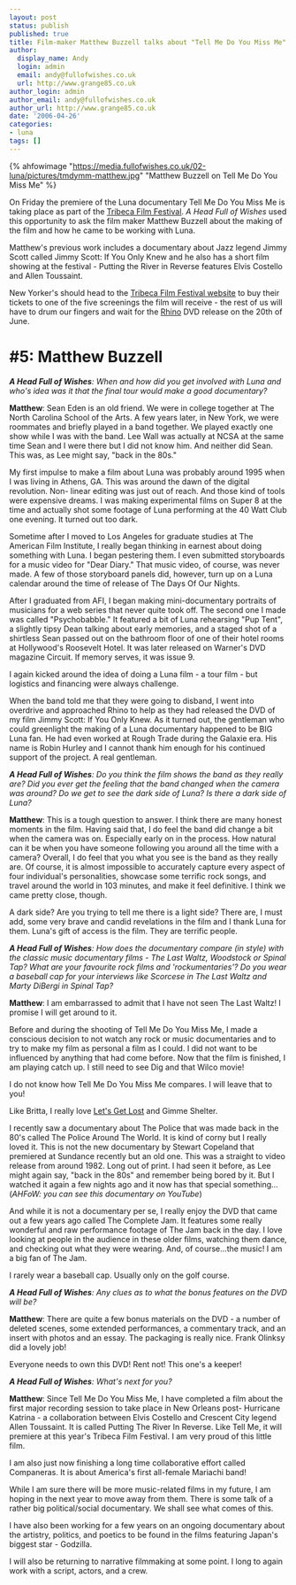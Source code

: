 ```yaml
---
layout: post
status: publish
published: true
title: Film-maker Matthew Buzzell talks about "Tell Me Do You Miss Me"
author:
  display_name: Andy
  login: admin
  email: andy@fullofwishes.co.uk
  url: http://www.grange85.co.uk
author_login: admin
author_email: andy@fullofwishes.co.uk
author_url: http://www.grange85.co.uk
date: '2006-04-26'
categories:
- luna
tags: []
---
```

{% ahfowimage "https://media.fullofwishes.co.uk/02-luna/pictures/tmdymm-matthew.jpg" "Matthew Buzzell on Tell Me Do You Miss Me" %}

On Friday the premiere of the Luna documentary Tell Me Do You Miss Me is
taking place as part of the [Tribeca Film
Festival](https://web.archive.org/web/20060426+/http://www.tribecafilmfestival.org). _A Head Full of Wishes_ used
this opportunity to ask the film maker Matthew Buzzell about the making of the
film and how he came to be working with Luna.

Matthew's previous work includes a documentary about Jazz legend Jimmy Scott
called Jimmy Scott: If You Only Knew and
he also has a short film showing at the festival - Putting the River in Reverse
features Elvis Costello and Allen Toussaint.

New Yorker's should head to the [Tribeca Film Festival
website](http://www.tribecafilmfestival.org) to buy their tickets to one of
the five screenings the film will receive - the rest of us will have to drum
our fingers and wait for the [Rhino](http://www.rhino.com) DVD release on the
20th of June.

# #5: Matthew Buzzell

_**A Head Full of Wishes**: When and how did you get involved with Luna and who's idea was it that the final tour would make a good documentary?_

**Matthew**: Sean Eden is an old friend. We were in college together at The North Carolina School of the Arts. A few years later, in New York, we were roommates and briefly played in a band together. We played exactly one show while I was with the band. Lee Wall was actually at NCSA at the same time Sean and I were there but I did not know him. And neither did Sean. This was, as Lee might say, "back in the 80s."

My first impulse to make a film about Luna was probably around 1995 when I was
living in Athens, GA. This was around the dawn of the digital revolution. Non-
linear editing was just out of reach. And those kind of tools were expensive
dreams. I was making experimental films on Super 8 at the time and actually
shot some footage of Luna performing at the 40 Watt Club one evening. It
turned out too dark.

Sometime after I moved to Los Angeles for graduate studies at The American
Film Institute, I really began thinking in earnest about doing something with
Luna. I began pestering them. I even submitted storyboards for a music video
for "Dear Diary." That music video, of course, was never made. A few of those
storyboard panels did, however, turn up on a Luna calendar around the time of
release of The Days Of Our Nights.

After I graduated from AFI, I began making mini-documentary portraits of
musicians for a web series that never quite took off. The second one I made
was called "Psychobabble." It featured a bit of Luna rehearsing "Pup Tent", a
slightly tipsy Dean talking about early memories, and a staged shot of a
shirtless Sean passed out on the bathroom floor of one of their hotel rooms at
Hollywood's Roosevelt Hotel. It was later released on Warner's DVD magazine
Circuit. If memory serves, it was issue 9.

I again kicked around the idea of doing a Luna film - a tour film - but
logistics and financing were always challenge.

When the band told me that they were going to disband, I went into overdrive
and approached Rhino to help as they had released the DVD of my film Jimmy
Scott: If You Only Knew. As
it turned out, the gentleman who could greenlight the making of a Luna
documentary happened to be BIG Luna fan. He had even worked at Rough Trade
during the Galaxie era. His name is Robin Hurley and I cannot thank him enough
for his continued support of the project. A real gentleman.

_**A Head Full of Wishes**: Do you think the film shows the band as they really are? Did you ever get the feeling that the band changed when the camera was around? Do we get to see the dark side of Luna? Is there a dark side of Luna?_

**Matthew**: This is a tough question to answer. I think there are many honest moments in the film. Having said that, I do feel the band did change a bit when the camera was on. Especially early on in the process. How natural can it be when you have someone following you around all the time with a camera? Overall, I do feel that you what you see is the band as they really are. Of course, it is almost impossible to accurately capture every aspect of four individual's personalities, showcase some terrific rock songs, and travel around the world in 103 minutes, and make it feel definitive. I think we came pretty close, though.

A dark side? Are you trying to tell me there is a light side? There are, I
must add, some very brave and candid revelations in the film and I thank Luna
for them. Luna's gift of access is the film. They are terrific people.

_**A Head Full of Wishes**: How does the documentary compare (in style) with the classic music documentary films - The Last Waltz, Woodstock or Spinal Tap? What are your favourite rock films and 'rockumentaries'? Do you wear a baseball cap for your interviews like Scorcese in The Last Waltz and Marty DiBergi in Spinal Tap?_

**Matthew**: I am embarrassed to admit that I have not seen The Last Waltz! I promise I will get around to it.

Before and during the shooting of Tell Me Do You Miss Me, I made a conscious
decision to not watch any rock or music documentaries and to try to make my
film as personal a film as I could. I did not want to be influenced by
anything that had come before. Now that the film is finished, I am playing
catch up. I still need to see
Dig and
that Wilco movie!

I do not know how Tell Me Do You Miss Me compares. I will leave that to you!

Like Britta, I really love [Let's Get Lost](http://en.wikipedia.org/wiki/Let%27s_Get_Lost_%28film%29) 
and Gimme Shelter.

I recently saw a documentary about The Police that was made back in the 80's
called The Police Around The World. It is kind of corny but I really loved it.
This is not the new documentary by Stewart Copeland that premiered at Sundance
recently but an old one. This was a straight to video release from around
1982. Long out of print. I had seen it before, as Lee might again say, "back
in the 80s" and remember being bored by it. But I watched it again a few
nights ago and it now has that special something...(_AHFoW: you can see this
documentary on YouTube_)

And while it is not a documentary per se, I really enjoy the DVD that came out
a few years ago called The Complete Jam. It
features some really wonderful and raw performance footage of The Jam back in
the day. I love looking at people in the audience in these older films,
watching them dance, and checking out what they were wearing. And, of
course...the music! I am a big fan of The Jam.

I rarely wear a baseball cap. Usually only on the golf course.

_**A Head Full of Wishes**: Any clues as to what the bonus features on the DVD will be?_

**Matthew**: There are quite a few bonus materials on the DVD - a number of deleted scenes, some extended performances, a commentary track, and an insert with photos and an essay. The packaging is really nice. Frank Olinksy did a lovely job!

Everyone needs to own this DVD! Rent not! This one's a keeper!

_**A Head Full of Wishes**: What's next for you?_

**Matthew**: Since Tell Me Do You Miss Me, I have completed a film about the first major recording session to take place in New Orleans post- Hurricane Katrina - a collaboration between Elvis Costello and Crescent City legend Allen Toussaint. It is called Putting The River In Reverse. Like Tell Me, it will premiere at this year's Tribeca Film Festival. I am very proud of this little film.

I am also just now finishing a long time collaborative effort called
Companeras. It is about America's first all-female Mariachi band!

While I am sure there will be more music-related films in my future, I am
hoping in the next year to move away from them. There is some talk of a rather
big political/social documentary. We shall see what comes of this.

I have also been working for a few years on an ongoing documentary about the
artistry, politics, and poetics to be found in the films featuring Japan's
biggest star - Godzilla.

I will also be returning to narrative filmmaking at some point. I long to
again work with a script, actors, and a crew.

